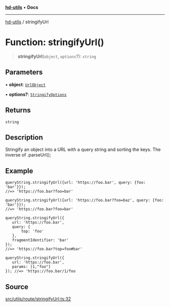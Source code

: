 [**hd-utils**](../README.md) • **Docs**

***

[hd-utils](../globals.md) / stringifyUrl

# Function: stringifyUrl()

> **stringifyUrl**(`object`, `options`?): `string`

## Parameters

• **object**: [`UrlObject`](../type-aliases/UrlObject.md)

• **options?**: [`StringifyOptions`](../type-aliases/StringifyOptions.md)

## Returns

`string`

## Description

Stringify an object into a URL with a query string and sorting the keys. The inverse of .parseUrl();

## Example

```
queryString.stringifyUrl({url: 'https://foo.bar', query: {foo: 'bar'}});
//=> 'https://foo.bar?foo=bar'

queryString.stringifyUrl({url: 'https://foo.bar?foo=baz', query: {foo: 'bar'}});
//=> 'https://foo.bar?foo=bar'

queryString.stringifyUrl({
   url: 'https://foo.bar',
   query: {
       top: 'foo'
   },
   fragmentIdentifier: 'bar'
});
//=> 'https://foo.bar?top=foo#bar'

queryString.stringifyUrl({
   url: 'https://foo.bar',
   params: [1,"foo"]
}); //=> 'https://foo.bar/1/foo
```

## Source

[src/utils/route/stringifyUrl.ts:32](https://github.com/AhmadHddad/h-utils/blob/5c76ff5de068cee019fc632d9da2e395721bb48f/src/utils/route/stringifyUrl.ts#L32)
